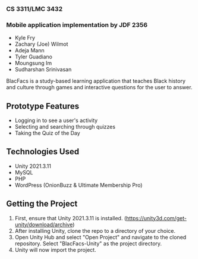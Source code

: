 ### CS 3311/LMC 3432 ###
### Mobile application implementation by JDF 2356 ###
- Kyle Fry
- Zachary (Joe) Wilmot
- Adeja Mann
- Tyler Guadiano
- Moungsung Im
- Sudharshan Srinivasan

BlacFacs is a study-based learning application that teaches Black history and culture through games and interactive questions for the user to answer.

## Prototype Features
- Logging in to see a user's activity
- Selecting and searching through quizzes
- Taking the Quiz of the Day

## Technologies Used
- Unity 2021.3.11
- MySQL
- PHP
- WordPress (OnionBuzz & Ultimate Membership Pro)

## Getting the Project
1. First, ensure that Unity 2021.3.11 is installed. (https://unity3d.com/get-unity/download/archive)
2. After installing Unity, clone the repo to a directory of your choice.
3. Open Unity Hub and select "Open Project" and navigate to the cloned repository. Select "BlacFacs-Unity" as the project directory.
4. Unity will now import the project.

